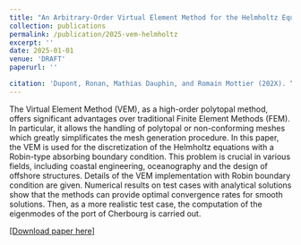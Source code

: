 ```yaml
---
title: "An Arbitrary-Order Virtual Element Method for the Helmholtz Equation Applied to Wave Field Calculation in Port"
collection: publications
permalink: /publication/2025-vem-helmholtz
excerpt: ''
date: 2025-01-01
venue: 'DRAFT'
paperurl: ''

citation: 'Dupont, Ronan, Mathias Dauphin, and Romain Mottier (202X). “An Arbitrary-Order Virtual Element Method for the Helmholtz Equation Applied to Wave Field Calculation in Port”. In: DRAFT'
---
```

The Virtual Element Method (VEM), as a high-order polytopal method, offers significant advantages over traditional Finite Element Methods (FEM). In particular, it allows the handling of polytopal or non-conforming meshes which greatly simplificates the mesh generation procedure. In this paper, the VEM is used for the discretization of the Helmholtz equations with a Robin-type absorbing boundary condition.  This problem is crucial in various fields, including coastal engineering, oceanography and the design of offshore structures. Details of the VEM implementation with Robin boundary condition are given. Numerical results on test cases with analytical solutions show that the methods can provide optimal convergence rates for smooth solutions. Then, as a more realistic test case, the computation of the eigenmodes of the port of Cherbourg is carried out.

[[Download paper here]](http://ronan-dupont.github.io/files/paper/2024_vem_robin.pdf)

